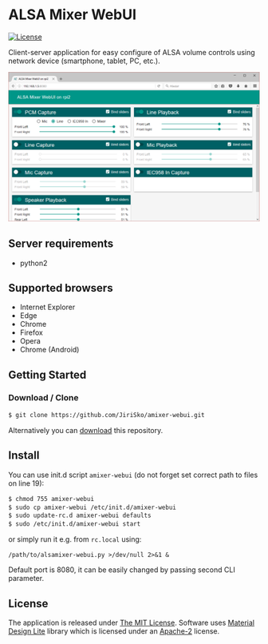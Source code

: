 # ALSA Mixer WebUI

[![License](https://img.shields.io/badge/license-MIT-blue.svg?style=flat)](LICENSE)

Client-server application for easy configure of ALSA volume controls using network device (smartphone, tablet, PC, etc.).

[![Screenshot](screenshot.png)](screenshot.png)


## Server requirements

- python2


## Supported browsers

- Internet Explorer
- Edge
- Chrome
- Firefox
- Opera
- Chrome (Android)

## Getting Started

### Download / Clone

```bash
$ git clone https://github.com/JiriSko/amixer-webui.git
```

Alternatively you can [download](https://github.com/JiriSko/amixer-webui/archive/master.zip) this repository.

## Install

You can use init.d script `amixer-webui` (do not forget set correct path to files on line 19):

```bash
$ chmod 755 amixer-webui
$ sudo cp amixer-webui /etc/init.d/amixer-webui
$ sudo update-rc.d amixer-webui defaults
$ sudo /etc/init.d/amixer-webui start
```

or simply run it e.g. from `rc.local` using:

```
/path/to/alsamixer-webui.py >/dev/null 2>&1 &
```

Default port is 8080, it can be easily changed by passing second CLI parameter.


## License

The application is released under [The MIT License](LICENSE). Software uses [Material Design Lite](https://github.com/google/material-design-lite) library which is licensed under an [Apache-2](https://github.com/google/material-design-lite/blob/master/LICENSE) license.